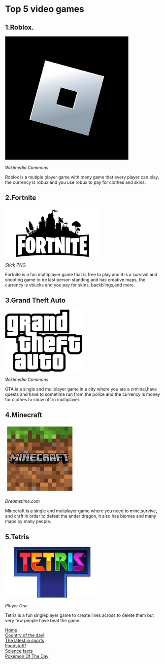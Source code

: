 <!DOCTYPE html>
<head>
  <!--This is the link connecting to the stylesheest-->
<link rel="stylesheet" href="style.css">  
</head> <h1> Top 5 video games </h1>
<body>
 <h2> 1.Roblox.</h2> 
  <img id="smaller roblox" src="roblox.jpg" alt="Roblox Logo">
  <p> <i>Wikimedia Commons</i></p>
   <p>Roblox is a mutiple player game with many game that every player can play, the currency is robux and you use robux to pay for clothes and skins. </p>

<h2> 2.Fortnite </h2>
<img src="fortnite.png" alt="Fortnite Logo">
<p><i> Stick PNG </i></p>

<p> Fortnite is a fun multiplayer game that is free to play and it is a survival and shooting game to be last person standing and has creative maps, the currency is vbucks and you pay for skins, backblings,and more. </p>

<h2> 3.Grand Theft Auto </h2>
<img src="gta.png" alt="Gta Logo">
<p><i>Wikimedia Commons</i></p>

<p> GTA is a single and muliplayer game in a city where you are a crminal,have quests and have to sometime run from the police and the currency is money for clothes to show off in multiplayer.</p>

<h2> 4.Minecraft</h2>
<img src="minecraft.jpeg" alt="Minecraft Logo">
<p><i>Dreamstime.com</i></p>

<p> Minecraft is a single and muliplayer game where you need to mine,survive, and craft in order to defeat the ender dragon, it also has biomes and many maps by many people. </p>

<h2> 5.Tetris</h2>
<img src="tetris.jpeg" alt="Tetris Logo">
<p><i>Player One</i></p>

<p> Tetris is a fun singleplayer game to create lines across to delete them but very few people have beat the game.</p>
  <a class="link" href="index.md">Home</a>
 <br>
  <a class="link" href="country.md">Country of the day!</a>
 <br>
  <a  class="link" href="sports.md">The latest in sports</a>
 <br>
  <a  class="link" href="5 popular foods in America.md">Foodstuff!</a>
  <br>
  <a  class="link" href="science.md">Science facts</a>
  <br>
<a  class="link" href="Pokemon of the day.md">Pokemon Of The Day</a> 
 <br>
 </body>
 </html>

